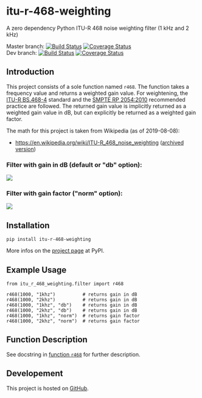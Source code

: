 # itu-r-468-weighting

A zero dependency Python ITU-R 468 noise weighting filter (1 kHz and 2 kHz)

Master branch: [![Build Status](https://travis-ci.com/cinelexi/itu-r-468-weighting.svg?branch=master)](https://travis-ci.com/cinelexi/itu-r-468-weighting?branch=master) [![Coverage Status](https://img.shields.io/coveralls/github/cinelexi/itu-r-468-weighting/master)](https://coveralls.io/github/cinelexi/itu-r-468-weighting?branch=master) \
Dev branch: [![Build Status](https://travis-ci.com/cinelexi/itu-r-468-weighting.svg?branch=dev)](https://travis-ci.com/cinelexi/itu-r-468-weighting?branch=dev) [![Coverage Status](https://img.shields.io/coveralls/github/cinelexi/itu-r-468-weighting/dev)](https://coveralls.io/github/cinelexi/itu-r-468-weighting?branch=dev)

## Introduction

This project consists of a sole function named `r468`. The function takes a frequency value and returns a weighted gain value. For weightening, the [ITU-R BS.468-4](https://www.itu.int/rec/R-REC-BS.468-4-198607-I/en) standard and the [SMPTE RP 2054:2010](https://ieeexplore.ieee.org/document/7290513) recommended practice are followed. The returned gain value is implicitly returned as a weighted gain value in dB, but can explicitly be returned as a weighted gain factor.

The math for this project is taken from Wikipedia (as of 2019-08-08):

- https://en.wikipedia.org/wiki/ITU-R_468_noise_weighting ([archived version](https://web.archive.org/web/20190808084536/https:/en.wikipedia.org/wiki/ITU-R_468_noise_weighting))

### Filter with gain in dB (default or "db" option):

![](https://raw.githubusercontent.com/cinelexi/itu-r-468-weighting/master/images/filter_gain_db.png)

### Filter with gain factor ("norm" option):

![](https://raw.githubusercontent.com/cinelexi/itu-r-468-weighting/master/images/filter_gain.png)

## Installation

```
pip install itu-r-468-weighting
```

More infos on the [project page](https://pypi.org/project/itu-r-468-weighting/) at PyPI.

## Example Usage

```
from itu_r_468_weighting.filter import r468

r468(1000, "1khz")          # returns gain in dB
r468(1000, "2khz")          # returns gain in dB
r468(1000, "1khz", "db")    # returns gain in dB
r468(1000, "2khz", "db")    # returns gain in dB
r468(1000, "1khz", "norm")  # returns gain factor
r468(1000, "2khz", "norm")  # returns gain factor
```

## Function Description

See docstring in [function `r468`](https://github.com/cinelexi/itu-r-468-weighting/blob/master/itu_r_468_weighting/filter.py) for further description.

## Developement

This project is hosted on [GitHub](https://github.com/cinelexi/itu-r-468-weighting).
